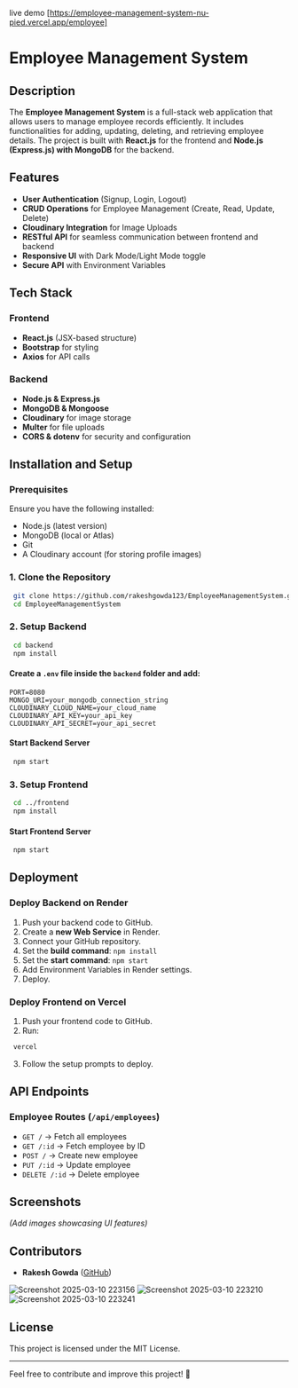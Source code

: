 live demo [https://employee-management-system-nu-pied.vercel.app/employee]
# Employee Management System

## Description
The **Employee Management System** is a full-stack web application that allows users to manage employee records efficiently. It includes functionalities for adding, updating, deleting, and retrieving employee details. The project is built with **React.js** for the frontend and **Node.js (Express.js) with MongoDB** for the backend.

## Features
- **User Authentication** (Signup, Login, Logout)
- **CRUD Operations** for Employee Management (Create, Read, Update, Delete)
- **Cloudinary Integration** for Image Uploads
- **RESTful API** for seamless communication between frontend and backend
- **Responsive UI** with Dark Mode/Light Mode toggle
- **Secure API** with Environment Variables

## Tech Stack
### Frontend
- **React.js** (JSX-based structure)
- **Bootstrap** for styling
- **Axios** for API calls

### Backend
- **Node.js & Express.js**
- **MongoDB & Mongoose**
- **Cloudinary** for image storage
- **Multer** for file uploads
- **CORS & dotenv** for security and configuration

## Installation and Setup
### Prerequisites
Ensure you have the following installed:
- Node.js (latest version)
- MongoDB (local or Atlas)
- Git
- A Cloudinary account (for storing profile images)

### 1. Clone the Repository
```sh
 git clone https://github.com/rakeshgowda123/EmployeeManagementSystem.git
 cd EmployeeManagementSystem
```

### 2. Setup Backend
```sh
 cd backend
 npm install
```

#### Create a `.env` file inside the `backend` folder and add:
```
PORT=8080
MONGO_URI=your_mongodb_connection_string
CLOUDINARY_CLOUD_NAME=your_cloud_name
CLOUDINARY_API_KEY=your_api_key
CLOUDINARY_API_SECRET=your_api_secret
```

#### Start Backend Server
```sh
 npm start
```

### 3. Setup Frontend
```sh
 cd ../frontend
 npm install
```

#### Start Frontend Server
```sh
 npm start
```

## Deployment
### Deploy Backend on Render
1. Push your backend code to GitHub.
2. Create a **new Web Service** in Render.
3. Connect your GitHub repository.
4. Set the **build command**: `npm install`
5. Set the **start command**: `npm start`
6. Add Environment Variables in Render settings.
7. Deploy.

### Deploy Frontend on Vercel
1. Push your frontend code to GitHub.
2. Run:
```sh
 vercel
```
3. Follow the setup prompts to deploy.

## API Endpoints
### **Employee Routes** (`/api/employees`)
- `GET /` → Fetch all employees
- `GET /:id` → Fetch employee by ID
- `POST /` → Create new employee
- `PUT /:id` → Update employee
- `DELETE /:id` → Delete employee

## Screenshots
*(Add images showcasing UI features)*

## Contributors
- **Rakesh Gowda** ([GitHub](https://github.com/rakeshgowda123))

![Screenshot 2025-03-10 223156](https://github.com/user-attachments/assets/47f3fc65-4ef8-4bef-b799-6710d17e9b4f)
![Screenshot 2025-03-10 223210](https://github.com/user-attachments/assets/c84beb8a-aa0c-492e-9de8-82c0827a82d9)
![Screenshot 2025-03-10 223241](https://github.com/user-attachments/assets/f33b8643-07fa-40d0-8724-e34929c52c32)




## License
This project is licensed under the MIT License.

---
Feel free to contribute and improve this project! 🚀
